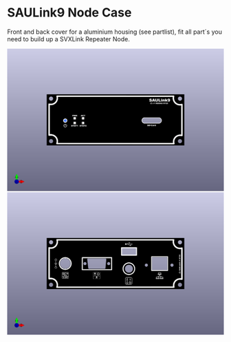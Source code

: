 # SAULink9 Node Case
Front and back cover for a aluminium housing (see partlist), fit all part´s you need to build up a SVXLink Repeater Node.

![CaseFront](SVX_Node_Case_front.png)
![CaseBack](SVX_Node_Case_back.kicad_pcb_usb.png)

